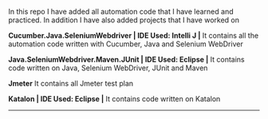 In this repo I have added all automation code that I have learned and practiced. In addition I have also added projects that I have worked on

**Cucumber.Java.SeleniumWebdriver | IDE Used: Intelli J |** 
It contains all the automation code written with Cucumber, Java and Selenium WebDriver

**Java.SeleniumWebdriver.Maven.JUnit | IDE Used: Eclipse |** 
It contains code written on Java, Selenium WebDriver, JUnit and Maven

**Jmeter**
It contains all Jmeter test plan

**Katalon | IDE Used: Eclipse |** 
It contains code written on Katalon

-----
